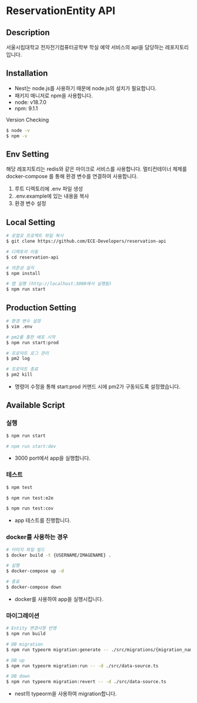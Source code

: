 # ReservationEntity API

## Description

서울시립대학교 전자전기컴퓨터공학부 학실 예약 서비스의 api을 담당하는 레포지토리입니다.

## Installation

- Nest는 node.js를 사용하기 때문에 node.js의 설치가 필요합니다.
- 패키지 매니저로 npm을 사용합니다.
- node: v18.7.0
- npm: 9.1.1

Version Checking

```bash
$ node -v
$ npm -v
```

## Env Setting

해당 레포지토리는 redis와 같은 마이크로 서비스를 사용합니다. 멀티컨테이너 체제를 docker-compose
를 통해 환경 변수를 연결하여 사용합니다.

1. 루트 디렉토리에 .env 파일 생성
2. .env.example에 있는 내용을 복사
3. 환경 변수 설정

## Local Setting

```bash
# 로컬로 프로젝트 파일 복사
$ git clone https://github.com/ECE-Developers/reservation-api

# 디렉토리 이동
$ cd reservation-api

# 의존성 설치
$ npm install 

# 앱 실행 (http://localhost:3000에서 실행됨)
$ npm run start
```

## Production Setting

```bash
# 환경 변수 설정
$ vim .env

# pm2를 통한 배포 시작
$ npm run start:prod

# 프로덕트 로그 관리
$ pm2 log

# 프로덕트 종료
$ pm2 kill
```

- 명령어 수정을 통해 start:prod 커맨드 시에 pm2가 구동되도록 설정했습니다.

## Available Script

### 실행

```bash
$ npm run start

# npm run start:dev
```

- 3000 port에서 app을 실행합니다.

### 테스트

```bash
$ npm test

$ npm run test:e2e

$ npm run test:cov
```

- app 테스트를 진행합니다.

### docker를 사용하는 경우

```bash
# 이미지 파일 빌드
$ docker build -t {USERNAME/IMAGENAME} .

# 실행
$ docker-compose up -d

# 종료
$ docker-compose down
```

- docker를 사용하여 app을 실행시킵니다.

### 마이그레이션

```bash
# Entity 변경사항 반영
$ npm run build

# DB migration
$ npm run typeorm migration:generate -- ./src/migrations/{migration_name} -d ./src/data-source.ts

# DB up
$ npm run typeorm migration:run -- -d ./src/data-source.ts

# DB down
$ npm run typeorm migration:revert -- -d ./src/data-source.ts
```

- nest의 typeorm을 사용하여 migration합니다.